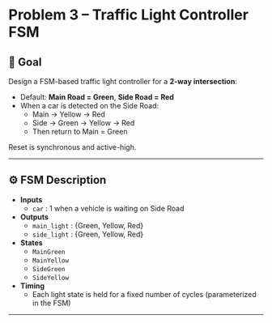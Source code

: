 # Problem 3 – Traffic Light Controller FSM

## 📌 Goal
Design a FSM-based traffic light controller for a **2-way intersection**:
- Default: **Main Road = Green**, **Side Road = Red**
- When a car is detected on the Side Road:
  - Main → Yellow → Red
  - Side → Green → Yellow → Red
  - Then return to Main = Green

Reset is synchronous and active-high.

---

## ⚙️ FSM Description
- **Inputs**
  - `car` : 1 when a vehicle is waiting on Side Road
- **Outputs**
  - `main_light` : {Green, Yellow, Red}
  - `side_light` : {Green, Yellow, Red}
- **States**
  - `MainGreen`
  - `MainYellow`
  - `SideGreen`
  - `SideYellow`
- **Timing**
  - Each light state is held for a fixed number of cycles (parameterized in the FSM)

---
